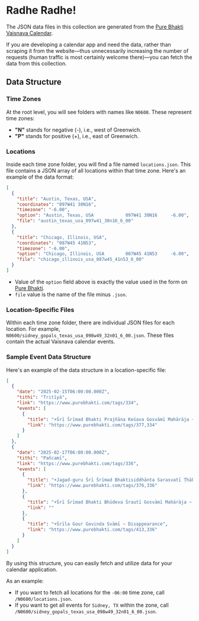 # Radhe Radhe!

The JSON data files in this collection are generated from the [Pure Bhakti Vaisnava Calendar](https://www.purebhakti.com/resources/vaisnava-calendar).

If you are developing a calendar app and need the data, rather than scraping it from the website—thus unnecessarily increasing the number of requests (human traffic is most certainly welcome there)—you can fetch the data from this collection.

## Data Structure

### Time Zones

At the root level, you will see folders with names like `N0600`. These represent time zones:
- **"N"** stands for negative (-), i.e., west of Greenwich.
- **"P"** stands for positive (+), i.e., east of Greenwich.

### Locations

Inside each time zone folder, you will find a file named `locations.json`. This file contains a JSON array of all locations within that time zone. Here's an example of the data format:

```json
[
  {
    "title": "Austin, Texas, USA",
    "coordinates": "097W41 30N16",
    "timezone": "-6.00",
    "option": "Austin, Texas, USA            097W41 30N16     -6.00",
    "file": "austin_texas_usa_097w41_30n16_6_00"
  },
  {
    "title": "Chicago, Illinois, USA",
    "coordinates": "087W45 41N53",
    "timezone": "-6.00",
    "option": "Chicago, Illinois, USA        087W45 41N53     -6.00",
    "file": "chicago_illinois_usa_087w45_41n53_6_00"
  }
]

```
- Value of the `option` field above is exactly the value used in the form on [Pure Bhakti](https://www.purebhakti.com/resources/vaisnava-calendar).
- `file` value is the name of the file minus `.json`.

### Location-Specific Files

Within each time zone folder, there are individual JSON files for each location. For example, `N0600/sidney_gopals_texas_usa_098w49_32n01_6_00.json`. These files contain the actual Vaisnava calendar events.

### Sample Event Data Structure

Here's an example of the data structure in a location-specific file:

```json
[
  {
    "date": "2025-02-15T06:00:00.000Z",
    "tithi": "Tritīyā",
    "link": "https://www.purebhakti.com/tags/334",
    "events": [
      {
        "title": "+Śrī Śrīmad Bhakti Prajñāna Keśava Gosvāmī Mahārāja ~ Appearance",
        "link": "https://www.purebhakti.com/tags/377,334"
      }
    ]
  },
  {
    "date": "2025-02-17T06:00:00.000Z",
    "tithi": "Pañcamī",
    "link": "https://www.purebhakti.com/tags/336",
    "events": [
      {
        "title": "+Jagad-guru Śrī Śrīmad Bhaktisiddhānta Sarasvatī Ṭhākura Prabhupāda ~ Appearance",
        "link": "https://www.purebhakti.com/tags/376,336"
      },
      {
        "title": "+Śrī Śrīmad Bhakti Bhūdeva Śrautī Gosvāmī Mahārāja ~ Appearance",
        "link": ""
      },
      {
        "title": "+Śrīla Gour Govinda Svāmī ~ Disappearance",
        "link": "https://www.purebhakti.com/tags/413,336"
      }
    ]
  }
]

```

By using this structure, you can easily fetch and utilize data for your calendar application.

As an example:

- If you want to fetch all locations for the `-06:00` time zone, call `/N0600/locations.json`.
- If you want to get all events for `Sidney, TX` within the zone, call `/N0600/sidney_gopals_texas_usa_098w49_32n01_6_00.json`.
